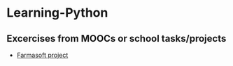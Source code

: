 # Learning-Python

## Excercises from MOOCs or school tasks/projects

* [Farmasoft project](https://github.com/agustashd/Learning-Python/tree/master/projects)

